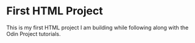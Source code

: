 # First HTML Project

This is my first HTML project I am building while following along with the Odin Project tutorials.